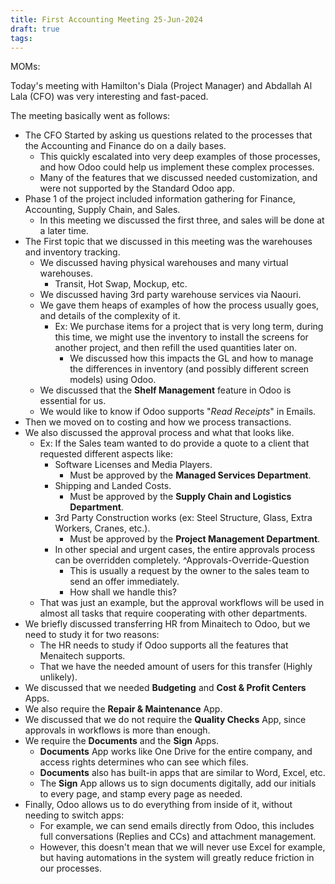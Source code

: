 ```yaml
---
title: First Accounting Meeting 25-Jun-2024
draft: true
tags:
---
```

MOMs:

Today's meeting with Hamilton's Diala (Project Manager) and Abdallah Al Lala (CFO) was very interesting and fast-paced.

The meeting basically went as follows:
- The CFO Started by asking us questions related to the processes that the Accounting and Finance do on a daily bases.
	- This quickly escalated into very deep examples of those processes, and how Odoo could help us implement these complex processes.
	- Many of the features that we discussed needed customization, and were not supported by the Standard Odoo app.
- Phase 1 of the project included information gathering for Finance, Accounting, Supply Chain, and Sales.
	- In this meeting we discussed the first three, and sales will be done at a later time.
- The First topic that we discussed in this meeting was the warehouses and inventory tracking.
	- We discussed having physical warehouses and many virtual warehouses.
		- Transit, Hot Swap, Mockup, etc.
	- We discussed having 3rd party warehouse services via Naouri.
	- We gave them heaps of examples of how the process usually goes, and details of the complexity of it.
		- Ex: We purchase items for a project that is very long term, during this time, we might use the inventory to install the screens for another project, and then refill the used quantities later on.
			- We discussed how this impacts the GL and how to manage the differences in inventory (and possibly different screen models) using Odoo.
	- We discussed that the **Shelf Management** feature in Odoo is essential for us.
	- We would like to know if Odoo supports "*Read Receipts*" in Emails.
- Then we moved on to costing and how we process transactions.
- We also discussed the approval process and what that looks like.
	- Ex: If the Sales team wanted to do provide a quote to a client that requested different aspects like:
		- Software Licenses and Media Players.
			- Must be approved by the **Managed Services Department**.
		- Shipping and Landed Costs.
			- Must be approved by the **Supply Chain and Logistics Department**.
		- 3rd Party Construction works (ex: Steel Structure, Glass, Extra Workers, Cranes, etc.).
			- Must be approved by the **Project Management Department**.
		- In other special and urgent cases, the entire approvals process can be overridden completely. ^Approvals-Override-Question
			- This is usually a request by the owner to the sales team to send an offer immediately.
			- How shall we handle this?
	- That was just an example, but the approval workflows will be used in almost all tasks that require cooperating with other departments.
- We briefly discussed transferring HR from Minaitech to Odoo, but we need to study it for two reasons:
	- The HR needs to study if Odoo supports all the features that Menaitech supports.
	- That we have the needed amount of users for this transfer (Highly unlikely).
- We discussed that we needed **Budgeting** and **Cost & Profit Centers** Apps.
- We also require the **Repair & Maintenance** App.
- We discussed that we do not require the **Quality Checks** App, since approvals in workflows is more than enough.
- We require the **Documents** and the **Sign** Apps.
	- **Documents** App works like One Drive for the entire company, and access rights determines who can see which files.
	- **Documents** also has built-in apps that are similar to Word, Excel, etc.
	- The **Sign** App allows us to sign documents digitally, add our initials to every page, and stamp every page as needed.
- Finally, Odoo allows us to do everything from inside of it, without needing to switch apps:
	- For example, we can send emails directly from Odoo, this includes full conversations (Replies and CCs) and attachment management.
	- However, this doesn't mean that we will never use Excel for example, but having automations in the system will greatly reduce friction in our processes.
